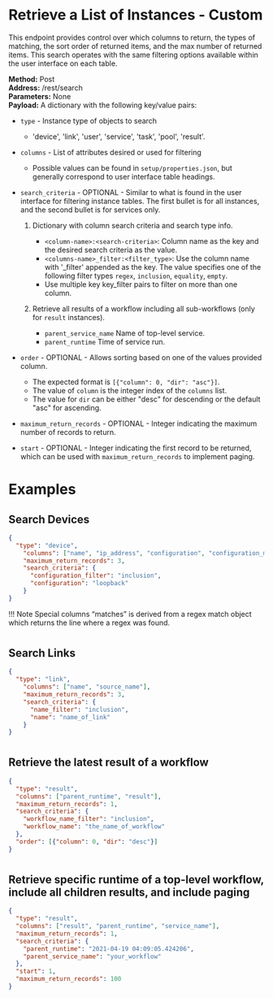 # Retrieve a List of Instances - Custom
This endpoint provides 
control over which columns to return, the types of matching, the sort
order of returned items, and the max number of returned items. This
search operates with the same filtering options available within the user
interface on each table.

**Method:** Post<br />
**Address:** /rest/search<br />
**Parameters:** None<br />
**Payload:** A dictionary with the following key/value pairs:

 - `type` - Instance type of objects to search

      -   'device', 'link', 'user', 'service', 'task', 'pool', 'result'.

 - `columns` - List of attributes desired or used for filtering

      -   Possible values can be found in `setup/properties.json`,
          but generally correspond to user interface table headings.

 - `search_criteria` - OPTIONAL -  Similar to what is found in the user
   interface for filtering instance tables. The first bullet is for all
   instances, and the second bullet is for services only.

     1. Dictionary with column search criteria and search type info.
        - `<column-name>:<search-criteria>`: Column name as the key and
          the desired search criteria as the value.
        - `<columns-name>_filter:<filter_type>`: Use the column name with 
          '_filter' appended as the key.  The value specifies one of the 
          following filter types `regex`, `inclusion`, `equality`, `empty`.
        - Use multiple key key_filter pairs to filter on more than one
          column.

     2. Retrieve all results of a workflow including all sub-workflows
        (only for `result` instances).
        - `parent_service_name` Name of top-level service.
        - `parent_runtime` Time of service run.

 - `order` - OPTIONAL -  Allows sorting based on one of the values
     provided column.

      -   The expected format is `[{"column": 0, "dir": "asc"}]`.
      -   The value of `column` is the integer index of the
          `columns` list.
      -   The value for `dir` can be either "desc" for descending
          or the default "asc" for ascending.

 - `maximum_return_records` - OPTIONAL - Integer indicating the
     maximum number of records to return.
 - `start` - OPTIONAL - Integer indicating the first record to be
     returned, which can be used with `maximum_return_records` to implement
     paging. 
     
#
# Examples
## Search Devices

```json
{
  "type": "device",
    "columns": ["name", "ip_address", "configuration", "configuration_matches"],
    "maximum_return_records": 3,
    "search_criteria": {
      "configuration_filter": "inclusion",
      "configuration": "loopback"
    }
}
```
!!! Note
     Special columns “matches” is derived from a regex match object which
     returns the line where a regex was found.

#
## Search Links
```json
{
  "type": "link",
    "columns": ["name", "source_name"],
    "maximum_return_records": 3,
    "search_criteria": {
      "name_filter": "inclusion",
      "name": "name_of_link"
    }
}
```
#
## Retrieve the latest result of a workflow
```json
{
  "type": "result",
  "columns": ["parent_runtime", "result"],
  "maximum_return_records": 1,
  "search_criteria": {
    "workflow_name_filter": "inclusion",
    "workflow_name": "the_name_of_workflow"
  },
  "order": [{"column": 0, "dir": "desc"}]
}
```
#
## Retrieve specific runtime of a top-level workflow, include all children results, and include paging
```json
{
  "type": "result",
  "columns": ["result", "parent_runtime", "service_name"],
  "maximum_return_records": 1,
  "search_criteria": {
    "parent_runtime": "2021-04-19 04:09:05.424206", 
    "parent_service_name": "your_workflow"
  },
  "start": 1,
  "maximum_return_records": 100 
}
```